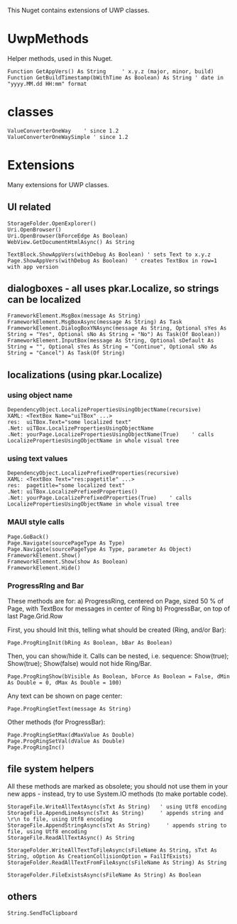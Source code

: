 ﻿
This Nuget contains extensions of UWP classes.

# UwpMethods
 Helper methods, used in this Nuget.

    Function GetAppVers() As String     ' x.y.z (major, minor, build)
    Function GetBuildTimestamp(bWithTime As Boolean) As String ' date in "yyyy.MM.dd HH:mm" format

# classes
    ValueConverterOneWay    ' since 1.2
    ValueConverterOneWaySimple ' since 1.2

# Extensions

 Many extensions for UWP classes.

## UI related

    StorageFolder.OpenExplorer()
    Uri.OpenBrowser()
    Uri.OpenBrowser(bForceEdge As Boolean)
    WebView.GetDocumentHtmlAsync() As String

    TextBlock.ShowAppVers(withDebug As Boolean) ' sets Text to x.y.z
    Page.ShowAppVers(withDebug As Boolean)  ' creates TextBox in row=1 with app version


## dialogboxes - all uses pkar.Localize, so strings can be localized

    FrameworkElement.MsgBox(message As String)
    FrameworkElement.MsgBoxAsync(message As String) As Task
    FrameworkElement.DialogBoxYNAsync(message As String, Optional sYes As String = "Yes", Optional sNo As String = "No") As Task(Of Boolean))
    FrameworkElement.InputBox(message As String, Optional sDefault As String = "", Optional sYes As String = "Continue", Optional sNo As String = "Cancel") As Task(Of String)

## localizations (using pkar.Localize)
    
### using object name

    DependencyObject.LocalizePropertiesUsingObjectName(recursive)
    XAML: <TextBox Name="uiTBox" ...>
    res:  uiTBox.Text="some localized text"
    .Net: uiTBox.LocalizePropertiesUsingObjectName
    .Net: yourPage.LocalizePropertiesUsingObjectName(True)    ' calls LocalizePropertiesUsingObjectName in whole visual tree

### using text values

    DependencyObject.LocalizePrefixedProperties(recursive)
    XAML: <TextBox Text="res:pagetitle" ...>
    res:  pagetitle="some localized text"
    .Net: uiTBox.LocalizePrefixedProperties()
    .Net: yourPage.LocalizePrefixedProperties(True)    ' calls LocalizePropertiesUsingObjectName in whole visual tree


### MAUI style calls

    Page.GoBack()
    Page.Navigate(sourcePageType As Type)
    Page.Navigate(sourcePageType As Type, parameter As Object)
    FrameworkElement.Show()
    FrameworkElement.Show(show As Boolean)
    FrameworkElement.Hide()


### ProgressRIng and Bar
 These methods are for:
 a) ProgressRing, centered on Page, sized 50 % of Page, with TextBox for messages in center of Ring
 b) ProgressBar, on top of last Page.Grid.Row

 First, you should Init this, telling what should be created (Ring, and/or Bar):

    Page.ProgRingInit(bRing As Boolean, bBar As Boolean)


 Then, you can show/hide it. Calls can be nested, i.e. sequence: Show(true); Show(true); Show(false) would not hide Ring/Bar.

    Page.ProgRingShow(bVisible As Boolean, bForce As Boolean = False, dMin As Double = 0, dMax As Double = 100)

 Any text can be shown on page center:

    Page.ProgRingSetText(message As String)

 Other methods (for ProgressBar):

    Page.ProgRingSetMax(dMaxValue As Double)
    Page.ProgRingSetVal(dValue As Double)
    Page.ProgRingInc()

## file system helpers

 All these methods are marked as obsolete; you should not use them in your new apps - instead, try to use System.IO methods (to make portable code). 

    StorageFile.WriteAllTextAsync(sTxt As String)   ' using Utf8 encoding
    StorageFile.AppendLineAsync(sTxt As String)     ' appends string and \r\n to file, using Utf8 encoding
    StorageFile.AppendStringAsync(sTxt As String)     ' appends string to file, using Utf8 encoding
    StorageFile.ReadAllTextAsync() As String

    StorageFolder.WriteAllTextToFileAsync(sFileName As String, sTxt As String, oOption As CreationCollisionOption = FailIfExists)
    StorageFolder.ReadAllTextFromFileAsync(sFileName As String) As String

    StorageFolder.FileExistsAsync(sFileName As String) As Boolean

## others

    String.SendToClipboard  